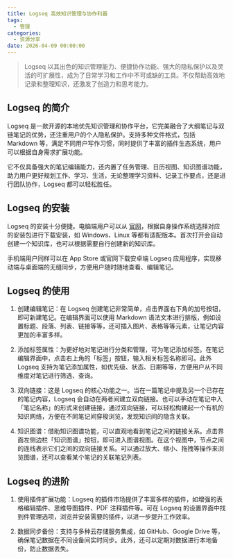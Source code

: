 ```yaml
---
title: Logseq 高效知识管理与协作利器
tags:
  - 管理
categories:
  - 资源分享
date: 2026-04-09 00:00:00
---
```


> Logseq 以其出色的知识管理能力、便捷协作功能、强大的隐私保护以及灵活的可扩展性，成为了日常学习和工作中不可或缺的工具。不仅帮助高效地记录和整理知识，还激发了创造力和思考能力。

<!-- more -->

## Logseq 的简介

Logseq 是一款开源的本地优先知识管理和协作平台，它完美融合了大纲笔记与双链笔记的优势，还注重用户的个人隐私保护。支持多种文件格式，包括 Markdown 等，满足不同用户写作习惯，同时提供了丰富的插件生态系统，用户可以根据自身需求扩展功能。

它不仅具备强大的笔记编辑能力，还内置了任务管理、日历视图、知识图谱功能，助力用户更好规划工作、学习、生活，无论整理学习资料、记录工作要点，还是进行团队协作，Logseq 都可以轻松胜任。

## Logseq 的安装

Logseq 的安装十分便捷。电脑端用户可以从 [官网](https://logseq.com/)，根据自身操作系统选择对应的安装包进行下载安装，如 Windows、Linux 等都有适配版本。首次打开会自动创建一个知识库，也可以根据需要自行创建新的知识库。

手机端用户同样可以在 App Store 或官网下载安卓端 Logseq 应用程序，实现移动端与桌面端的无缝同步，方便用户随时随地查看、编辑笔记。

## Logseq 的使用

1. 创建编辑笔记：在 Logseq 创建笔记非常简单，点击界面右下角的加号按钮，即可新建笔记。在编辑界面可以使用 Markdown 语法文本进行排版，例如设置标题、段落、列表、链接等等，还可插入图片、表格等等元素，让笔记内容更加的丰富多样。

2. 添加标签属性：为更好地对笔记进行分类和管理，可为笔记添加标签。在笔记编辑界面中，点击右上角的「标签」按钮，输入相关标签名称即可。此外 Logseq 支持为笔记添加属性，如优先级、状态、日期等等，方便用户从不同维度对笔记进行筛选、查询。

3. 双向链接：这是 Logseq 的核心功能之一。当在一篇笔记中提及另一个已存在的笔记内容，Logseq 会自动在两者间建立双向链接。也可以手动在笔记中入「笔记名称」的形式来创建链接，通过双向链接，可以轻松构建起一个有机的知识网络，方便在不同笔记间穿梭浏览，发现知识间的隐含关联。

4. 知识图谱：借助知识图谱功能，可以直观地看到笔记之间的链接关系。点击界面左侧边栏「知识图谱」按钮，即可进入图谱视图。在这个视图中，节点之间的连线表示它们之间的双向链接关系。可以通过放大、缩小、拖拽等操作来浏览图谱，还可以查看某个笔记的关联笔记列表。

## Logseq 的进阶

1. 使用插件扩展功能：Logseq 的插件市场提供了丰富多样的插件，如增强的表格编辑插件、思维导图插件、PDF 注释插件等。可在 Logseq 的设置界面中找到件管理选项，浏览并安装需要的插件，以进一步提升工作效率。

2. 数据同步备份：支持与多种云存储服务集成，如 GitHub、Google Drive 等，确保笔记数据在不同设备间实时同步。此外，还可以定期对数据进行本地备份，防止数据丢失。